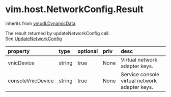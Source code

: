 vim.host.NetworkConfig.Result
=============================
inherits from [vmodl.DynamicData](docs/vmodl.DynamicData.md)


The result returned by updateNetworkConfig call.<br>See <a href="vim.host.NetworkSystem.md#updateNetworkConfig">UpdateNetworkConfig</a><br>

| property | type | optional | priv | desc |
|:---------|:-----|:---------|:-----|:-----|
| vnicDevice | string | true | None | Virtual network adapter keys. |
| consoleVnicDevice | string | true | None | Service console virtual network adapter keys. |


